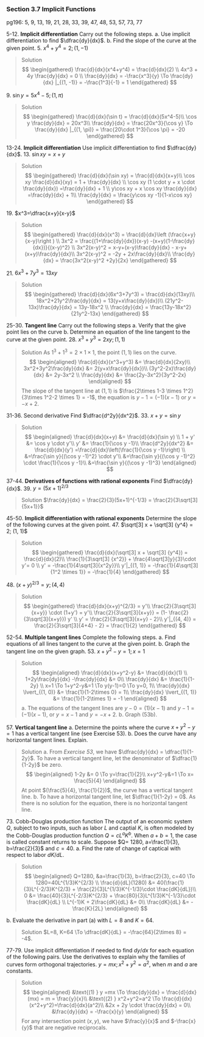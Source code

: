 ### Section 3.7 Implicit Functions
pg196: 5, 9, 13, 19, 21, 28, 33, 39, 47, 48, 53, 57, 73, 77

5-12\. **Implicit differentiation** Carry out the following steps.
a. Use implicit differentiation to find $\dfrac{dy}{dx}$.
b. Find the slope of the curve at the given point.
5\. $x^4+y^4=2; (1, -1)$
>Solution
$$
\begin{gathered}
\frac{d}{dx}(x^4+y^4) = \frac{d}{dx}(2) \\
4x^3 + 4y \frac{dy}{dx} = 0 \\
\frac{dy}{dx} = -\frac{x^3}{y} \To \frac{dy}{dx} |_{(1, -1)} = -\frac{1^3}{-1} = 1
\end{gathered}
$$

9\. $\sin y = 5x^4-5; (1, \pi)$
>Solution
$$
\begin{gathered}
\frac{d}{dx}(\sin t) = \frac{d}{dx}(5x^4-5)\\
\cos y \frac{dy}{dx} = 20x^3\\
\frac{dy}{dx} = \frac{20x^3}{\cos y} \To \frac{dy}{dx} |_{(1, \pi)} = \frac{20\cdot 1^3}{\cos \pi} = -20
\end{gathered}
$$

13-24\. **Implicit differentiation** Use implicit differentiation to find $\dfrac{dy}{dx}$.
13\. $\sin xy = x+y$
>Solution
$$
\begin{gathered}
\frac{d}{dx}(\sin xy) = \frac{d}{dx}(x+y)\\
\cos xy \frac{d}{dx}(xy) = 1 + \frac{dy}{dx} \\
\cos xy (1 \cdot y + x \cdot \frac{dy}{dx}) =\frac{dy}{dx} + 1 \\
y\cos xy  + x \cos xy \frac{dy}{dx} =\frac{dy}{dx} + 1\\
\frac{dy}{dx} = \frac{y\cos xy -1}{1-x\cos xy}
\end{gathered}
$$

19\. $x^3=\dfrac{x+y}{x-y}$
>Solution
$$
\begin{gathered}
\frac{d}{dx}(x^3) = \frac{d}{dx}\left (\frac{x+y}{x-y}\right ) \\
3x^2 = \frac{(1+\frac{dy}{dx})(x-y) -(x+y)(1-\frac{dy}{dx})}{(x-y)^2} \\
3x^2(x-y)^2 = x-y+(x-y)\frac{dy}{dx} - x-y+(x+y)\frac{dy}{dx}\\
3x^2(x-y)^2 = -2y + 2x\frac{dy}{dx}\\
\frac{dy}{dx} = \frac{3x^2(x-y)^2 +2y}{2x}
\end{gathered}
$$

21\. $6x^3+7y^3=13xy$
>Solution
$$
\begin{gathered}
\frac{d}{dx}(6x^3+7y^3) = \frac{d}{dx}(13xy)\\
18x^2+21y^2\frac{dy}{dx} = 13(y+x\frac{dy}{dx})\\
(21y^2-13x)\frac{dy}{dx} = 13y-18x^2 \\
\frac{dy}{dx} = \frac{13y-18x^2}{21y^2-13x}
\end{gathered}
$$

25-30\. **Tangent line** Carry out the following steps
a. Verify that the give point lies on the curve
b. Determine an equation of the line tangent to the curve at the given point.
28\. $x^3+y^3 = 2xy; (1, 1)$
>Solution
As $1^3+1^3 = 2\times 1 \times 1$, the point $(1, 1)$ lies on the curve.
$$
\begin{aligned}
\frac{d}{dx}(x^3+y^3) &= \frac{d}{dx}(2xy)\\
3x^2+3y^2\frac{dy}{dx} &= 2(y+x\frac{dy}{dx})\\
(3y^2-2x)\frac{dy}{dx} &= 2y-3x^2 \\
\frac{dy}{dx} &= \frac{2y-3x^2}{3y^2-2x}
\end{aligned}
$$
The slope of the tangent line at $(1, 1)$ is $\frac{2\times 1-3 \times 1^2}{3\times 1^2-2 \times 1} = -1$, the equation is $y-1=(-1)(x-1)$ or $y= -x+2$.

31-36\. Second derivative Find $\dfrac{d^2y}{dx^2}$.
33\. $x+y=\sin y$
>Solution
$$
\begin{aligned}
\frac{d}{dx}(x+y) &= \frac{d}{dx}(\sin y) \\
1 + y' &= \cos y \cdot y'\\
y' &= \frac{1}{\cos y -1}\\
\frac{d^2y}{dx^2} &= \frac{d}{dx}(y') =\frac{d}{dx}\left(\frac{1}{\cos y -1}\right) \\
&=\frac{\sin y}{(\cos y -1)^2} \cdot y'\\
&=\frac{\sin y}{(\cos y -1)^2} \cdot \frac{1}{\cos y -1}\\
&=\frac{\sin y}{(\cos y -1)^3}
\end{aligned}
$$

37-44\. **Derivatives of functions with rational exponents** Find $\dfrac{dy}{dx}$.
39\. $y= (5x+1)^{2/3}$
>Solution
$\frac{dy}{dx} = \frac{2}{3}(5x+1)^{-1/3} = \frac{2}{3\sqrt[3] {5x+1}}$

45-50\. **Implicit differentiation with rational exponents** Determine the slope of the following curves at the given point.
47\. $\sqrt[3] x + \sqrt[3] {y^4} = 2; (1, 1)$
>Solution
$$
\begin{gathered}
\frac{d}{dx}(\sqrt[3] x + \sqrt[3] {y^4}) = \frac{d}{dx}(2)\\
\frac{1}{3\sqrt[3] {x^2}} + \frac{4\sqrt[3]y}{3}\cdot y'= 0 \\
y' = -\frac{1}{4\sqrt[3]{x^2y}}\\
y'|_{(1, 1)} = -\frac{1}{4\sqrt[3]{1^2 \times 1}} = -\frac{1}{4}
\end{gathered}
$$

48\. $(x+y)^{2/3} = y; (4, 4)$
>Solution
$$
\begin{gathered}
\frac{d}{dx}(x+y)^{2/3} = y'\\
\frac{2}{3\sqrt[3]{x+y}} \cdot (1+y') = y'\\
\frac{2}{3\sqrt[3]{x+y}} = (1- \frac{2}{3\sqrt[3]{x+y}}) y' \\
y' = \frac{2}{3\sqrt[3]{x+y} - 2}\\
y'|_{(4, 4)} = \frac{2}{3\sqrt[3]{4+4} - 2} = \frac{1}{2}
\end{gathered}
$$

52-54\. **Multiple tangent lines** Complete the following steps.
a. Find equations of all lines tangent to the curve at the given point.
b. Graph the tangent line on the given graph.
53\. $x+y^2-y=1; x=1$
>Solution
$$
\begin{aligned}
\frac{d}{dx}(x+y^2-y) &= \frac{d}{dx}(1) \\
1+2y\frac{dy}{dx} -\frac{dy}{dx} &= 0\\
\frac{dy}{dx} &= \frac{1}{1-2y} \\
x=1 \To 1+y^2-y&=1 \To y(y-1)=0 \To y=0, 1\\
\frac{dy}{dx} \lvert_{(1, 0)} &= \frac{1}{1-2\times 0} = 1\\
\frac{dy}{dx} \lvert_{(1, 1)} &= \frac{1}{1-2\times 1} = -1
\end{aligned}
$$
a. The equations of the tangent lines are $y-0=(1)(x-1)$ and $y-1=(-1)(x-1)$, or $y=x-1$ and $y=-x+2$.
b. Graph (53b).

57\. **Vertical tangent line**
a. Determine the points where the curve $x+y^2-y=1$ has a vertical tangent line (see Exercise 53).
b. Does the curve have any horizontal tangent lines. Explain.
>Solution
a. From *Exercise 53*, we have $\dfrac{dy}{dx} = \dfrac{1}{1-2y}$. To have a vertical tangent line, let the denominator of $\dfrac{1}{1-2y}$ be zero.
$$
\begin{aligned}
1-2y &= 0 \To y=\frac{1}{2}\\
x+y^2-y&=1 \To x= \frac{5}{4}
\end{aligned}
$$
At point $(\frac{5}{4}, \frac{1}{2})$, the curve has a vertical tangent line.
b. To have a horizontal tangent line, let $\dfrac{1}{1-2y} = 0$. As there is no solution for the equation, there is no horizontal tangent line.

73\. Cobb-Douglas production function The output of an economic system $Q$, subject to two inputs, such as labor $L$ and captial $K$, is often modeled by the Cobb-Douglas production function $Q=cL^aK^b$. When $a+b=1$, the case is called constant returns to scale. Suppose $Q= 1280, a=\frac{1}{3}, b=\frac{2}{3}$ and $c=40$.
a. Find the rate of change of captical with respect to labor $dK/dL$.
>Solution
$$
\begin{aligned}
Q=1280, &a=\frac{1}{3}, b=\frac{2}{3}, c=40 \To 1280=40L^{1/3}K^{2/3} \\
\frac{d}{dL}(1280) &= 40(\frac{1}{3}L^{-2/3}K^{2/3} + \frac{2}{3}L^{1/3}K^{-1/3}\cdot \frac{dK}{dL})\\
0 &= \frac{40}{3}L^{-2/3}K^{2/3} + \frac{80}{3}L^{1/3}K^{-1/3}\cdot \frac{dK}{dL} \\
L^{-1}K + 2\frac{dK}{dL} &= 0\\
\frac{dK}{dL} &= -\frac{K}{2L}
\end{aligned}
$$

b. Evaluate the derivative in part (a) with $L=8$ and $K=64$.
>Solution
$L=8, K=64 \To \dfrac{dK}{dL} = -\frac{64}{2\times 8} = -4$.

77-79\. Use implicit differentiation if needed to find $dy/dx$ for each equation of the following pairs. Use the derivatives to explain why the families of curves form orthogonal trajectories.
$y=mx; x^2+y^2=a^2$, when $m$ and $a$ are constants.
>Solution
$$
\begin{aligned}
&\text{(1) } y =mx \To \frac{dy}{dx} = \frac{d}{dx}(mx) = m = \frac{y}{x}\\
&\text{(2) } x^2+y^2=a^2 \To \frac{d}{dx}(x^2+y^2)=\frac{d}{dx}(a^2)\\
&2x + 2y \cdot \frac{dy}{dx} = 0\\
&\frac{dy}{dx} = -\frac{x}{y}
\end{aligned}
$$
For any intersection point $(x, y)$, we have $\frac{y}{x}$ and $-\frac{x}{y}$ that are negative reciprocals.
